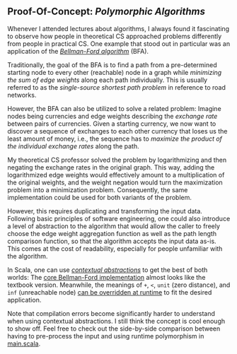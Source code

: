 
## Proof-Of-Concept: _Polymorphic Algorithms_ 

Whenever I attended lectures about algorithms, I always found it fascinating to observe how people in theoretical CS approached problems differently from people in practical CS.
One example that stood out in particular was an application of the _[Bellman-Ford algorithm](https://en.wikipedia.org/wiki/Bellman%E2%80%93Ford_algorithm)_ (BFA).

Traditionally, the goal of the BFA is to find a path from a pre-determined starting node to every other (reachable) node in a graph while _minimizing the sum of edge weights_ along each path individually.
This is usually referred to as the _single-source shortest path problem_ in reference to road networks.

However, the BFA can also be utilized to solve a related problem:
Imagine nodes being currencies and edge weights describing the _exchange rate_ between pairs of currencies.
Given a starting currency, we now want to discover a sequence of exchanges to each other currency that loses us the least amount of money,
i.e., the sequence has to _maximize the product of the individual exchange rates_ along the path.

My theoretical CS professor solved the problem by logarithmizing and then negating the exchange rates in the original graph.
This way, adding the logarithmized edge weights would effectively amount to a multiplication of the original weights, and the weight negation would turn the maximization problem into a minimization problem.
Consequently, the same implementation could be used for both variants of the problem.

However, this requires duplicating and transforming the input data.
Following basic principles of software engineering, one could also introduce a level of abstraction to the algorithm that would allow the caller to freely choose
the edge weight aggregation function as well as
the path length comparison function,
so that the algorithm accepts the input data as-is.
This comes at the cost of readability, especially for people unfamiliar with the algorithm.

In Scala, one can use _[contextual abstractions](https://docs.scala-lang.org/scala3/book/ca-contextual-abstractions-intro.html)_ to get the best of both worlds:
The [core Bellman-Ford implementation](src/main/scala/demo/bellmanFord.scala) almost looks like the textbook version.
Meanwhile, the meanings of `+`, `<`, `unit` (zero distance), and `inf` (unreachable node) [can be overridden at runtime](src/main/scala/demo/traits.scala) to fit the desired application.

Note that compilation errors become significantly harder to understand when using contextual abstractions.
I still think the concept is cool enough to show off.
Feel free to check out the side-by-side comparison between having to pre-process the input and using runtime polymorphism in [main.scala](src/main/scala/demo/main.scala).

